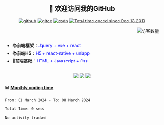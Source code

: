 <h2 align="center">👋 欢迎访问我的GitHub</h2>
<p align="center">
  <a href="https://github.com/chrisworkalx"><img src="https://img.shields.io/badge/GitHub-ff79c6" alt="github"></a>
  <a href="https://gitee.com/chrisworkalx"><img src="https://img.shields.io/badge/Gitee-fe7300" alt="gitee"></a>
  <a href="https://blog.csdn.net/sinat_41839693"><img src="https://img.shields.io/badge/CSDN-cf000e" alt="csdn"></a>
  <a href="https://wakatime.com/@chrisworkalx"><img src="https://wakatime.com/badge/user/938325ad-aa1b-4e8a-8efd-04fff7660bd5.svg" alt="Total time coded since Dec 13 2019" /></a>
</p>

<div align="center">
  <img align='right' src="https://profile-counter.glitch.me/chrisworkalx/count.svg" alt="访客数量"/>
</div>
<br />
<br />

<!-- <p align="center">
  <img height="200" src="https://github-readme-stats.vercel.app/api?username=chrisworkalx&show_icons=true&theme=dracula&include_all_commits=true" />
  <img height="200" src="https://github-readme-stats.vercel.app/api/top-langs/?username=chrisworkalx&theme=dracula&show_icons=true" />
</p> -->

- 📚**前端框架**：<font color=blue>Jquery + vue + react</font>
- 📚**前端H5**：<font color=blue>H5 + react-native + uniapp</font>
- 📝**前端基础**：<font color=blue>HTML + Javascript + Css</font>
<!-- - 💻**后端**：<font color=red>Java + Python + C++ + C#</font> -->
<!-- - 💼**数据库**：<font color=red>MySQL + Redis + MongoDB</font> -->
<!-- - 🔥**运维**：<font color=red>nginx + docker + gitlab</font> -->

<br />

<!--START_SECTION:gomoku-->
<div align="center">
  <img src="https://img.shields.io/badge/Total%20moves-219-blue">
  <img src="https://img.shields.io/badge/Completed%20games-16-brightgreen">
  <img src="https://img.shields.io/badge/Total%20players-90-orange">
</div>

#### :bar_chart: [Monthly coding time](https://github.com/muety/wakapi)


<!--START_SECTION:waka-->

```txt
From: 01 March 2024 - To: 08 March 2024

Total Time: 0 secs

No activity tracked
```

<!--END_SECTION:waka-->
